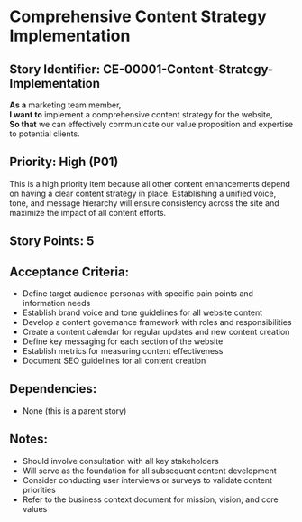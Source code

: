# Comprehensive Content Strategy Implementation

## Story Identifier: CE-00001-Content-Strategy-Implementation

**As a** marketing team member,  
**I want to** implement a comprehensive content strategy for the website,  
**So that** we can effectively communicate our value proposition and expertise to potential clients.

## Priority: High (P01)
This is a high priority item because all other content enhancements depend on having a clear content strategy in place. Establishing a unified voice, tone, and message hierarchy will ensure consistency across the site and maximize the impact of all content efforts.

## Story Points: 5

## Acceptance Criteria:
- Define target audience personas with specific pain points and information needs
- Establish brand voice and tone guidelines for all website content
- Develop a content governance framework with roles and responsibilities
- Create a content calendar for regular updates and new content creation
- Define key messaging for each section of the website
- Establish metrics for measuring content effectiveness
- Document SEO guidelines for all content creation

## Dependencies:
- None (this is a parent story)

## Notes:
- Should involve consultation with all key stakeholders
- Will serve as the foundation for all subsequent content development
- Consider conducting user interviews or surveys to validate content priorities
- Refer to the business context document for mission, vision, and core values
